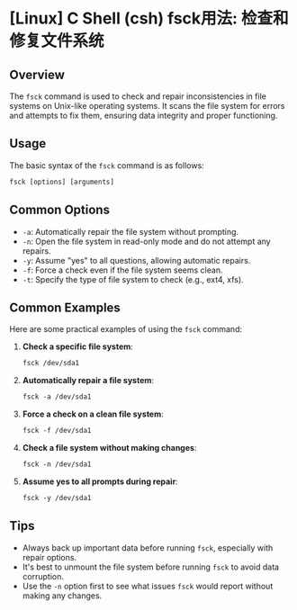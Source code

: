 # [Linux] C Shell (csh) fsck用法: 检查和修复文件系统

## Overview
The `fsck` command is used to check and repair inconsistencies in file systems on Unix-like operating systems. It scans the file system for errors and attempts to fix them, ensuring data integrity and proper functioning.

## Usage
The basic syntax of the `fsck` command is as follows:

```csh
fsck [options] [arguments]
```

## Common Options
- `-a`: Automatically repair the file system without prompting.
- `-n`: Open the file system in read-only mode and do not attempt any repairs.
- `-y`: Assume "yes" to all questions, allowing automatic repairs.
- `-f`: Force a check even if the file system seems clean.
- `-t`: Specify the type of file system to check (e.g., ext4, xfs).

## Common Examples
Here are some practical examples of using the `fsck` command:

1. **Check a specific file system**:
   ```csh
   fsck /dev/sda1
   ```

2. **Automatically repair a file system**:
   ```csh
   fsck -a /dev/sda1
   ```

3. **Force a check on a clean file system**:
   ```csh
   fsck -f /dev/sda1
   ```

4. **Check a file system without making changes**:
   ```csh
   fsck -n /dev/sda1
   ```

5. **Assume yes to all prompts during repair**:
   ```csh
   fsck -y /dev/sda1
   ```

## Tips
- Always back up important data before running `fsck`, especially with repair options.
- It's best to unmount the file system before running `fsck` to avoid data corruption.
- Use the `-n` option first to see what issues `fsck` would report without making any changes.